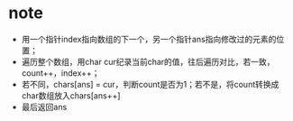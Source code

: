 # note

- 用一个指针index指向数组的下一个，另一个指针ans指向修改过的元素的位置；
- 遍历整个数组，用char cur纪录当前char的值，往后遍历对比，若一致，count++，index++；
- 若不同，chars[ans] = cur，判断count是否为1；若不是，将count转换成char数组放入chars[ans++]
- 最后返回ans